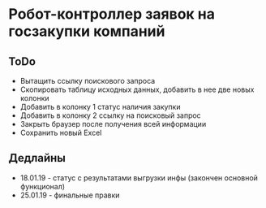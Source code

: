 # Робот-контроллер заявок на  госзакупки компаний

## ToDo

* Вытащить ссылку поискового запроса
* Скопировать таблицу исходных данных, добавить в нее две новых колонки
* Добавить в колонку 1 статус наличия закупки
* Добавить в колонку 2 ссылку на поисковый запрос
* Закрыть браузер после получения всей информации
* Сохранить новый Excel

## Дедлайны

- 18.01.19 - статус с результатами выгрузки инфы (закончен основной функционал)
- 25.01.19 - финальные правки